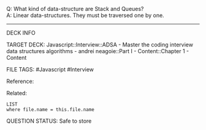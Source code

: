 Q: What kind of data-structure are Stack and Queues?  
A: Linear data-structures. They must be traversed one by one.
<!--ID: 1693659895508-->

---

DECK INFO

TARGET DECK: Javascript::Interview::ADSA - Master the coding interview data structures algorithms - andrei neagoie::Part I - Content::Chapter 1 - Content

FILE TAGS: #Javascript #Interview

Reference:

Related:

```dataview
LIST
where file.name = this.file.name
```


QUESTION STATUS: Safe to store